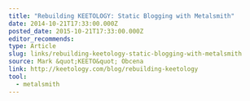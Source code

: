 ```yaml
---
title: "Rebuilding KEETOLOGY: Static Blogging with Metalsmith"
date: 2014-10-21T17:33:00.000Z
posted_date: 2015-10-21T17:33:00.000Z
editor_recommends:
type: Article
slug: links/rebuilding-keetology-static-blogging-with-metalsmith
source: Mark &quot;KEETO&quot; Obcena
link: http://keetology.com/blog/rebuilding-keetology
tool:
  - metalsmith
---
```





